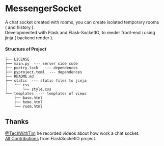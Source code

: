 # MessengerSocket
A chat socket created with rooms, you can create isolated temporary rooms ( and history ).</br>
Developmented with Flask and Flask-SocketIO, to render front-end i using jinja ( backend render ).

#### Structure of Project

    ├── LICENSE 
    ├── main.py  --- server side code
    ├── poetry.lock   --- dependences
    ├── pyproject.toml  --- dependences
    ├── README.md 
    ├── static  --- static files to jinja
    │   └── css
    │       └── style.css
    └── templates  --- templates of views
        ├── base.html
        ├── home.html
        └── room.html



## Thanks 
<a href="https://www.youtube.com/@TechWithTim">@TechWithTim</a> he recorded videos about how work a chat socket.</br>
<a href="https://flask-socketio.readthedocs.io/en/latest/">All Contributions</a> from FlaskSocketIO project.
